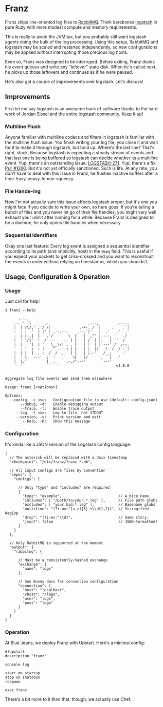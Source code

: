 # Franz

Franz ships line-oriented log files to [RabbitMQ](http://www.rabbitmq.com/).
Think barebones [logstash](http://logstash.net/) in pure Ruby with more modest
compute and memory requirements.

This is really to avoid the JVM tax, but you probably still want logstash agents
doing the bulk of the log processing. Using this setup, RabbitMQ and logstash
may be scaled and restarted independently, so new configurations may be applied
without interrupting those precious log hosts.

Even so, Franz was designed to be interruped. Before exiting, Franz drains his
event queues and write any "leftover" state disk. When he's called next, he picks
up those leftovers and continues as if he were paused.

He's also got a couple of improvements over logstash. Let's discuss!


## Improvements

First let me say logstash is an awesome hunk of software thanks to the hard
work of Jordan Sissel and the entire logstash community. Keep it up!

### Multiline Flush

Anyone familiar with multiline codecs and filters in logstash is familiar with
the multiline flush issue: You finish writing your log file, you close it and
wait for it to make it through logstash, but hold up. Where's the last line?
That's right, stuck. Because logstash is expecting a steady stream of events and
that last one is being buffered so logstash can decide whether its a multiline
event. Yup, there's an outstanding issue: [LOGSTASH-271](https://logstash.jira.com/browse/LOGSTASH-271).
Yup, there's a fix: [Pull #1260](https://github.com/elasticsearch/logstash/pull/1260).
But it's not yet officially sanctioned. Such is life. At any rate, you don't
have to deal with this issue in Franz, he flushes inactive buffers after a time.
Easy-peasy, lemon-squeezy.

### File Hande-ing

Now I'm not actually sure this issue affects logstash proper, but it's one you
might face if you decide to write your own, so here goes: If you're tailing a
bunch of files and you never let go of their file handles, you might very well
exhaust your ulimit after running for a while. Because Franz is designed to be
a daemon, he only opens file handles when necessary.

### Sequential Identifiers

Okay one last feature: Every log event is assigned a sequential identifier
according to its path (and implicitly, host) in the `@seq` field. This is useful
if you expect your packets to get criss-crossed and you want to reconstruct the
events in order without relying on timestamps, which you shouldn't.


## Usage, Configuration & Operation

### Usage

Just call for help!

    $ franz --help
    
          .--.,
        ,--.'  \  __  ,-.                 ,---,        ,----,
        |  | /\/,' ,'/ /|             ,-+-. /  |     .'   .`|
        :  : :  '  | |' | ,--.--.    ,--.'|'   |  .'   .'  .'
        :  | |-,|  |   ,'/       \  |   |  ,"' |,---, '   ./
        |  : :/|'  :  / .--.  .-. | |   | /  | |;   | .'  /
        |  |  .'|  | '   \__\/: . . |   | |  | |`---' /  ;--,
        '  : '  ;  : |   ," .--.; | |   | |  |/   /  /  / .`|
        |  | |  |  , ;  /  /  ,.  | |   | |--'  ./__;     .'
        |  : \   ---'  ;  :   .'   \|   |/      ;   |  .'
        |  |,'         |  ,     .-./'---'       `---'
        `--'            `--`---'                       v1.6.0
    
    
    Aggregate log file events and send them elsewhere
    
    Usage: franz [<options>]
    
    Options:
      --config, -c <s>:   Configuration file to use (default: config.json)
           --debug, -d:   Enable debugging output
           --trace, -t:   Enable trace output
         --log, -l <s>:   Log to file, not STDOUT
         --version, -v:   Print version and exit
            --help, -h:   Show this message

### Configuration

It's kinda like a JSON version of the Logstash config language:

    {
      // The asterisk will be replaced with a Unix timestamp
      "checkpoint": "/etc/franz/franz.*.db",

      // All input configs are files by convention
      "input": {
        "configs": [

          // Only "type" and "includes" are required
          {
            "type": "example",                          // A nice name
            "includes": [ "/path/to/your.*.log" ],      // File path globs
            "excludes": [ "your.bad.*.log" ],           // Basename globs
            "multiline": "(?i-mx:^[a-z]{3} +\\d{1,2})", // Stringified RegExp
            "drop": "(?i-mx:^\\d)",                     // Same story.
            "json?": false                              // JSON-formatted?
          }
        ]
      },

      // Only RabbitMQ is supported at the moment
      "output": {
        "rabbitmq": {

          // Must be a consistently-hashed exchange
          "exchange": {
            "name": "logs"
          },

          // See Bunny docs for connection configuration
          "connection": {
            "host": "localhost",
            "vhost": "/logs",
            "user": "logs",
            "pass": "logs"
          }
        }
      }
    }

### Operation

At Blue Jeans, we deploy Franz with Upstart. Here's a minimal config:

    #!upstart
    description "franz"
    
    console log
    
    start on startup
    stop on shutdown
    respawn

    exec franz

There's a bit more to it than that, though; we actually use Chef.